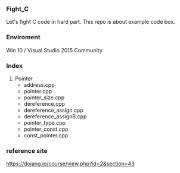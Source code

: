 ### Fight_C
Let's fight C code in hard part.
This repo is about example code box.

### Enviroment
  Win 10 / Visual Studio 2015 Community 
### Index

1. Pointer 
   - address.cpp
   - pointer.cpp
   - pointer_size.cpp
   - dereference.cpp
   - dereference_assign.cpp
   - dereference_assignB.cpp
   - pointer_type.cpp
   - pointer_const.cpp
   - const_pointer.cpp
   
     
### reference site
   https://dojang.io/course/view.php?id=2&section=43
